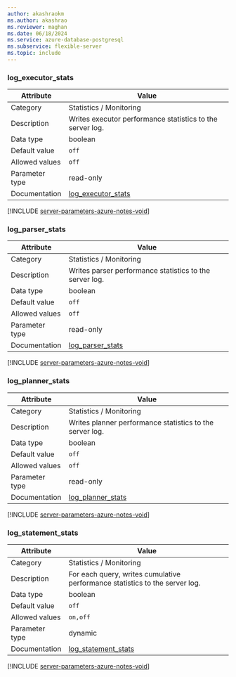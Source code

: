 ```yaml
---
author: akashraokm
ms.author: akashrao
ms.reviewer: maghan
ms.date: 06/18/2024
ms.service: azure-database-postgresql
ms.subservice: flexible-server
ms.topic: include
---
```

### log_executor_stats

| Attribute      | Value                                                      |
|----------------|------------------------------------------------------------|
| Category       | Statistics / Monitoring |
| Description    | Writes executor performance statistics to the server log.                   |
| Data type      | boolean   |
| Default value  | `off`         |
| Allowed values | `off`          |
| Parameter type | read-only      |
| Documentation  | [log_executor_stats](https://www.postgresql.org/docs/11/runtime-config-statistics.html#id-1.6.6.12.3.2.1.4.3)  |


[!INCLUDE [server-parameters-azure-notes-void](./server-parameters-azure-notes-void.md)]



### log_parser_stats

| Attribute      | Value                                                      |
|----------------|------------------------------------------------------------|
| Category       | Statistics / Monitoring |
| Description    | Writes parser performance statistics to the server log.                     |
| Data type      | boolean   |
| Default value  | `off`         |
| Allowed values | `off`          |
| Parameter type | read-only      |
| Documentation  | [log_parser_stats](https://www.postgresql.org/docs/11/runtime-config-statistics.html#id-1.6.6.12.3.2.1.4.3)    |


[!INCLUDE [server-parameters-azure-notes-void](./server-parameters-azure-notes-void.md)]



### log_planner_stats

| Attribute      | Value                                                      |
|----------------|------------------------------------------------------------|
| Category       | Statistics / Monitoring |
| Description    | Writes planner performance statistics to the server log.                    |
| Data type      | boolean   |
| Default value  | `off`         |
| Allowed values | `off`          |
| Parameter type | read-only      |
| Documentation  | [log_planner_stats](https://www.postgresql.org/docs/11/runtime-config-statistics.html#id-1.6.6.12.3.2.1.4.3)   |


[!INCLUDE [server-parameters-azure-notes-void](./server-parameters-azure-notes-void.md)]



### log_statement_stats

| Attribute      | Value                                                      |
|----------------|------------------------------------------------------------|
| Category       | Statistics / Monitoring |
| Description    | For each query, writes cumulative performance statistics to the server log. |
| Data type      | boolean   |
| Default value  | `off`         |
| Allowed values | `on,off`       |
| Parameter type | dynamic        |
| Documentation  | [log_statement_stats](https://www.postgresql.org/docs/11/runtime-config-statistics.html#id-1.6.6.12.3.2.1.4.3) |


[!INCLUDE [server-parameters-azure-notes-void](./server-parameters-azure-notes-void.md)]



